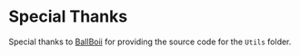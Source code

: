 # Special Thanks

Special thanks to [BallBoii](https://github.com/BallBoii) for providing the source code for the `Utils` folder.